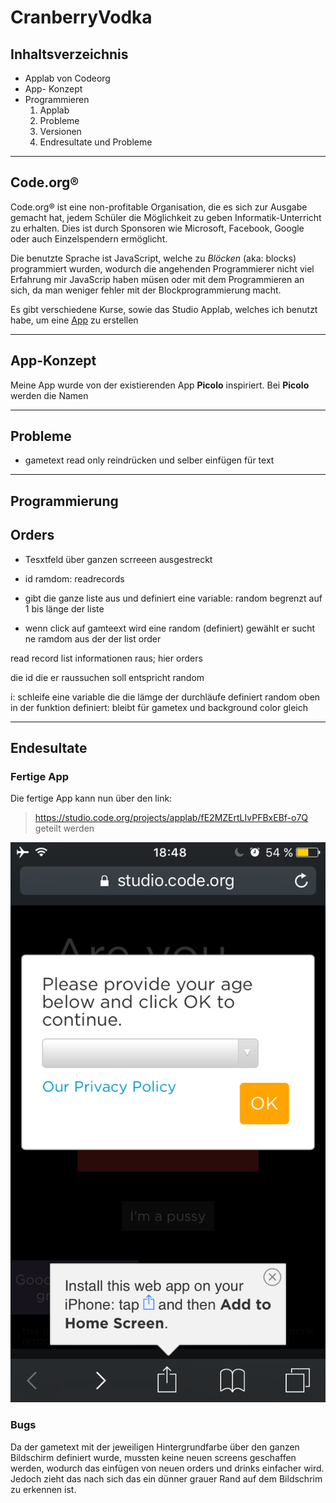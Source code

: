# CranberryVodka

## Inhaltsverzeichnis

- Applab von Codeorg
- App- Konzept
- Programmieren
  1. Applab
  2. Probleme
  3. Versionen
  4. Endresultate und Probleme
  
  

___________________

## Code.org®

Code.org® ist eine non-profitable Organisation, die es sich zur Ausgabe gemacht hat, jedem Schüler die Möglichkeit zu geben Informatik-Unterricht zu erhalten. Dies ist durch Sponsoren wie Microsoft, Facebook, Google oder auch Einzelspendern ermöglicht.

Die benutzte Sprache ist JavaScript, welche zu *Blöcken* (aka: blocks) programmiert wurden, wodurch die angehenden Programmierer nicht viel Erfahrung mir JavaScrip haben müsen oder mit dem Programmieren an sich, da man weniger fehler mit der Blockprogrammierung macht. 



Es gibt verschiedene Kurse, sowie das Studio Applab, welches ich benutzt habe, um eine [App](https://code.org/educate/applab) zu erstellen 
__________________

## App-Konzept

Meine App wurde von der existierenden App **Picolo** inspiriert. Bei **Picolo** werden die Namen



_________

## Probleme


- gametext
read only reindrücken und selber einfügen für text

______

## Programmierung


## Orders

- Tesxtfeld über ganzen scrreeen ausgestreckt
- id ramdom: readrecords

-  gibt die ganze liste aus und definiert eine variable: random begrenzt auf 1 bis länge der liste


- wenn click auf gamteext
wird eine random (definiert) gewählt
er sucht ne ramdom aus der der list order
  
read record list informationen raus; hier orders

die id die er raussuchen soll entspricht random 

i: schleife eine variable die die lämge der durchläufe definiert
random oben in der funktion definiert: bleibt für gametex und background color gleich





_____________


## Endesultate

### Fertige App

Die fertige App kann nun über den link: 
> https://studio.code.org/projects/applab/fE2MZErtLIvPFBxEBf-o7Q
 geteilt werden
 
![](https://github.com/thaomipham/CranberryVodka/blob/master/iphonescreenshotapplab.PNG) 
### Bugs

Da der gametext mit der jeweiligen Hintergrundfarbe über den ganzen Bildschirm definiert wurde, mussten keine neuen screens geschaffen werden, wodurch das einfügen von neuen orders und drinks einfacher wird. Jedoch zieht das nach sich das ein dünner grauer Rand auf dem Bildschrim zu erkennen ist.







